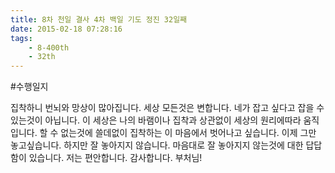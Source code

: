 ```yaml
---
title: 8차 천일 결사 4차 백일 기도 정진 32일째
date: 2015-02-18 07:28:16
tags:
    - 8-400th
    - 32th
---
```


#수행일지

집착하니 번뇌와 망상이 많아집니다. 세상 모든것은 변합니다. 네가 잡고 싶다고 잡을 수 있는것이 아닙니다. 이 세상은 나의 바램이나 집착과 상관없이 세상의 원리에따라 움직입니다. 할 수 없는것에 쓸데없이 집착하는 이 마음에서 벗어나고 싶습니다. 이제 그만 놓고싶습니다. 하지만 잘 놓아지지 않습니다. 마음대로 잘 놓아지지 않는것에 대한 답답함이 있습니다. 저는 편안합니다. 감사합니다. 부처님!
